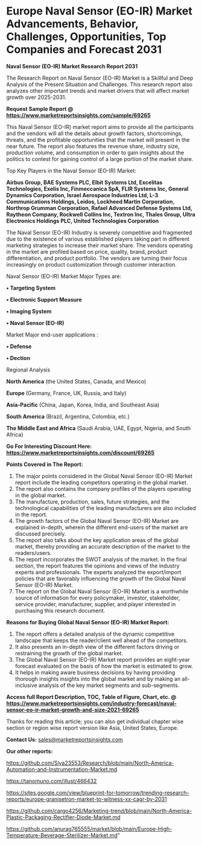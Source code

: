 # Europe Naval Sensor (EO-IR) Market Advancements, Behavior, Challenges, Opportunities, Top Companies and Forecast 2031

<strong>Naval Sensor (EO-IR) Market Research Report 2031</strong>

The Research Report on Naval Sensor (EO-IR) Market is a Skillful and Deep Analysis of the Present Situation and Challenges. This research report also analyzes other important trends and market drivers that will affect market growth over 2025-2031.

<strong>Request Sample Report @ <a href=https://www.marketreportsinsights.com/sample/69265>https://www.marketreportsinsights.com/sample/69265</a></strong>

This Naval Sensor (EO-IR) market report aims to provide all the participants and the vendors will all the details about growth factors, shortcomings, threats, and the profitable opportunities that the market will present in the near future. The report also features the revenue share, industry size, production volume, and consumption in order to gain insights about the politics to contest for gaining control of a large portion of the market share.

Top Key Players in the Naval Sensor (EO-IR) Market:

<strong>Airbus Group, BAE Systems PLC, Elbit Systems Ltd, Excelitas Technologies, Exelis Inc, Finmeccanica SpA, FLIR Systems Inc, General Dynamics Corporation, Israel Aerospace Industries Ltd, L-3 Communications Holdings, Leidos, Lockheed Martin Corporation, Northrop Grumman Corporation, Rafael Advanced Defense Systems Ltd, Raytheon Company, Rockwell Collins Inc, Textron Inc, Thales Group, Ultra Electronics Holdings PLC, United Technologies Corporation</strong>

The Naval Sensor (EO-IR) Industry is severely competitive and fragmented due to the existence of various established players taking part in different marketing strategies to increase their market share. The vendors operating in the market are profiled based on price, quality, brand, product differentiation, and product portfolio. The vendors are turning their focus increasingly on product customization through customer interaction.

Naval Sensor (EO-IR) Market Major Types are:

<strong>• Targeting System

• Electronic Support Measure

• Imaging System

• Naval Sensor (EO-IR)</strong>

Market Major end-user applications :

<strong>• Defense

• Dection</strong>

Regional Analysis

</u><strong><b>North America</b></strong> (the United States, Canada, and Mexico)

<strong><b>Europe </b></strong>(Germany, France, UK, Russia, and Italy)

<strong><b>Asia-Pacific</b></strong> (China, Japan, Korea, India, and Southeast Asia)

<strong><b>South America</b></strong> (Brazil, Argentina, Colombia, etc.)

<strong><b>The Middle East and Africa</b></strong> (Saudi Arabia, UAE, Egypt, Nigeria, and South Africa)

<strong>Go For Interesting Discount Here: <a href=https://www.marketreportsinsights.com/discount/69265>https://www.marketreportsinsights.com/discount/69265</a></strong>

<strong>Points Covered in The Report:</strong>
<ol>
  <li>The major points considered in the Global Naval Sensor (EO-IR) Market report include the leading competitors operating in the global market.</li>
  <li>The report also contains the company profiles of the players operating in the global market.</li>
  <li>The manufacture, production, sales, future strategies, and the technological capabilities of the leading manufacturers are also included in the report.</li>
  <li>The growth factors of the Global Naval Sensor (EO-IR) Market are explained in-depth, wherein the different end-users of the market are discussed precisely.</li>
  <li>The report also talks about the key application areas of the global market, thereby providing an accurate description of the market to the readers/users.</li>
  <li>The report incorporates the SWOT analysis of the market. In the final section, the report features the opinions and views of the industry experts and professionals. The experts analyzed the export/import policies that are favorably influencing the growth of the Global Naval Sensor (EO-IR) Market.</li>
  <li>The report on the Global Naval Sensor (EO-IR) Market is a worthwhile source of information for every policymaker, investor, stakeholder, service provider, manufacturer, supplier, and player interested in purchasing this research document.</li>
</ol>
<strong>Reasons for Buying Global Naval Sensor (EO-IR) Market Report:</strong>

<ol>
  <li>The report offers a detailed analysis of the dynamic competitive landscape that keeps the reader/client well ahead of the competitors.</li>
  <li>It also presents an in-depth view of the different factors driving or restraining the growth of the global market.</li>
  <li>The Global Naval Sensor (EO-IR) Market report provides an eight-year forecast evaluated on the basis of how the market is estimated to grow.</li>
  <li>It helps in making aware business decisions by having providing thorough insights insights into the global market and by making an all-inclusive analysis of the key market segments and sub-segments.</li>
</ol>
<strong>Access full Report Description, TOC, Table of Figure, Chart, etc. @ <a href=https://www.marketreportsinsights.com/industry-forecast/naval-sensor-eo-ir-market-growth-and-size-2021-69265>https://www.marketreportsinsights.com/industry-forecast/naval-sensor-eo-ir-market-growth-and-size-2021-69265</a></strong>


Thanks for reading this article; you can also get individual chapter wise section or region wise report version like Asia, United States, Europe.

<strong>Contact Us:</strong>
sales@marketreportsinsights.com

<strong>Our other reports:</strong>

<a href=https://github.com/Siya23553/Research/blob/main/North-America-Automation-and-Instrumentation-Market.md>https://github.com/Siya23553/Research/blob/main/North-America-Automation-and-Instrumentation-Market.md</a>

<a href=https://tanomuno.com/illust/466432>https://tanomuno.com/illust/466432</a>

<a href=https://sites.google.com/view/blueprint-for-tomorrow/trending-research-reports/europe-granisetron-market-to-witness-xx-cagr-by-2031>https://sites.google.com/view/blueprint-for-tomorrow/trending-research-reports/europe-granisetron-market-to-witness-xx-cagr-by-2031</a>

<a href=https://github.com/cargo4256/Marketing-trend/blob/main/North-America-Plastic-Packaging-Rectifier-Diode-Market.md>https://github.com/cargo4256/Marketing-trend/blob/main/North-America-Plastic-Packaging-Rectifier-Diode-Market.md</a>

<a href=https://github.com/anurag765555/market/blob/main/Europe-High-Temperature-Beverage-Sterilizer-Market.md>https://github.com/anurag765555/market/blob/main/Europe-High-Temperature-Beverage-Sterilizer-Market.md</a>"
